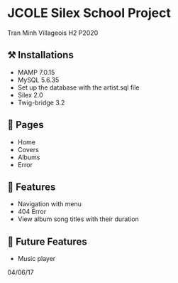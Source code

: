 # JCOLE Silex School Project

Tran Minh Villageois H2 P2020

## ⚒ Installations 

* MAMP 7.0.15
* MySQL 5.6.35
* Set up the database with the artist.sql file
* Silex 2.0
* Twig-bridge 3.2

## 📑 Pages

* Home
* Covers
* Albums
* Error

## 🔗 Features 

* Navigation with menu
* 404 Error
* View album song titles with their duration

## 🚀 Future Features

* Music player

04/06/17